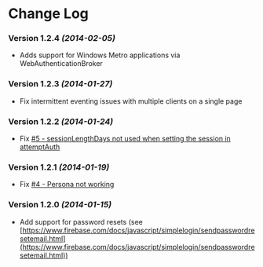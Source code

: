 Change Log
===========

### Version 1.2.4 *(2014-02-05)*
  * Adds support for Windows Metro applications via WebAuthenticationBroker

### Version 1.2.3 *(2014-01-27)*
  * Fix intermittent eventing issues with multiple clients on a single page

### Version 1.2.2 *(2014-01-24)*
  * Fix [#5 - sessionLengthDays not used when setting the session in attemptAuth](https://github.com/firebase/firebase-simple-login/issues/5)

### Version 1.2.1 *(2014-01-19)*
  * Fix [#4 - Persona not working](https://github.com/firebase/firebase-simple-login/pull/4)

### Version 1.2.0 *(2014-01-15)*
  * Add support for password resets (see [https://www.firebase.com/docs/javascript/simplelogin/sendpasswordresetemail.html](https://www.firebase.com/docs/javascript/simplelogin/sendpasswordresetemail.html))
